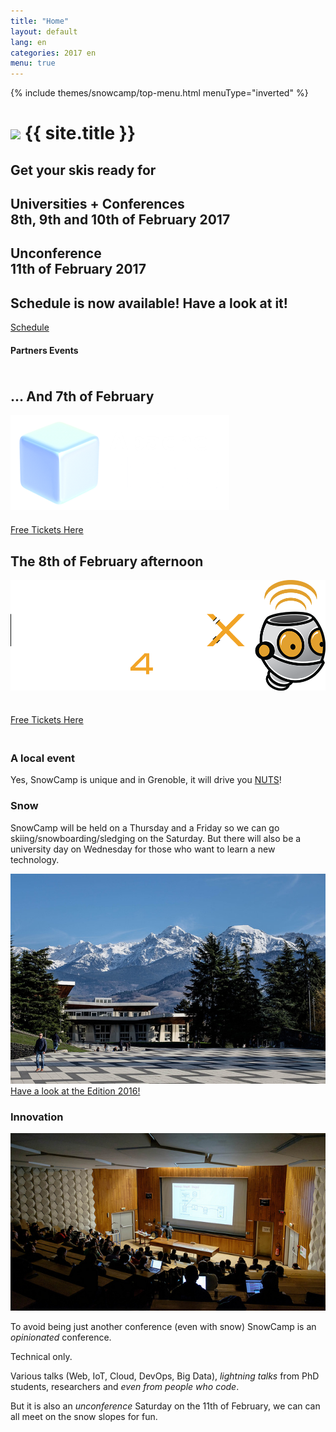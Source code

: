 ```yaml
---
title: "Home"
layout: default
lang: en
categories: 2017 en
menu: true
---
```

<div class="ui inverted vertical masthead center aligned segment">
  <div class="ui container">
    {% include themes/snowcamp/top-menu.html menuType="inverted" %}  
  </div>

  <div class="ui text container soldout">
    <h1 class="ui inverted header logo">
    <img class="ui tiny center aligned image" src="/assets/themes/snowcamp/skin/alpes-snow-full-illustration.png" />
      {{ site.title }}
    </h1>
    <h2><b>Get your skis ready for</b></h2>
    <h2><b>Universities + Conferences
        <br>8th, 9th and 10th of February 2017</b>
    </h2>
    <h2><b>Unconference
      <br>11th of February 2017</b>
    </h2>
    <h2><b>Schedule is now available! Have a look at it!</b></h2>
    <a href="/2017/{{page.lang}}/schedule" class="ui huge primary button">Schedule <i class="right calendar icon"></i></a>
  </div>
  <h4 class="ui horizontal inverted header divider">Partners Events</h4>
  <div class="ui middle aligned center stackable grid container" style="padding-top: 5px; padding-bottom: 5px; margin-bottom: 15px">
      <div class="row centered">
        <div class="six wide column">
          <div class="ui card">
            <h2>... And 7th of February</h2>
            <div class="image">
              <img class="image ui medium" src="/assets/themes/snowcamp/skin/netbeans-day.png" alt="Apache NetBeans Day France">
            </div>
            <div class="content" style="margin-top: 20px">
              <i class="pointing right icon"></i><i class="pointing right icon"></i><i class="pointing right icon"></i>
              <a class="ui button" href="http://ypl.me/3ro" target="blank">Free Tickets Here</a>
            </div>
          </div>
        </div>
        <div class="six wide column">
          <div class="ui card">
            <h2>The 8th of February afternoon</h2>
            <div class="image">
              <a href="http://www.devoxx4kids.org" target="_blank">
                <img class="image ui large" src="/assets/themes/snowcamp/skin/devoxx4kids_logo.png" alt="Devoxx4Kids at Grenoble"/>
              </a>
            </div>
            <div class="content" style="margin-top: 35px">
              <i class="pointing orange right icon"></i><i class="pointing orange right icon"></i><i class="pointing orange right icon"></i>
              <a class="ui orange button" href="https://yurplan.com/event/Devoxx4-Kids-Grenoble-2017/13728" target="blank">Free Tickets Here</a>
            </div>
          </div>
        </div>
      </div>
  </div>
</div>
<div class="ui vertical stripe segment">
  <div class="ui middle aligned stackable grid container">
    <div class="row">
      <div class="eight wide column">
        <h3 class="ui header">A local event</h3>
        <p>Yes, SnowCamp is unique and in Grenoble, it will drive you <a href="http://www.aoc-noixdegrenoble.com/" target="_blank">NUTS</a>!</p>
        <h3 class="ui header">Snow</h3>
        <p>SnowCamp will be held on a Thursday and a Friday so we can go skiing/snowboarding/sledging on the Saturday. But there will also be a university day on Wednesday for those who want to learn a new technology.</p>
      </div>
      <div class="six wide right floated column">
          <img class="ui large bordered rounded image" src="/assets/themes/snowcamp/skin/grenoble-ujf.jpg" />
      </div>
    </div>
    <div class="row">
      <div class="center aligned column">
        <a class="ui huge button" href="/2017/{{page.lang}}/story">Have a look at the Edition 2016!</a>
      </div>
    </div>
  </div>
  <h3 class="ui horizontal header divider">
    <div>Innovation</div>
  </h3>
  <div class="ui middle aligned stackable grid container">
    <div class="row">
      <div class="six wide right floated column">
        <img class="ui large bordered rounded image" src="/assets/themes/snowcamp/skin/amphi-ujf.jpg" />
      </div>
      <div class="eight wide column">
          <p>To avoid being just another conference (even with snow) SnowCamp is an <em>opinionated</em> conference.</p>
          <p>Technical only.</p>
          <p>Various talks (Web, IoT, Cloud, DevOps, Big Data), <em>lightning talks</em> from PhD students, researchers and <em>even from people who code</em>.</p>
          <p>But it is also an <em>unconference</em> Saturday on the 11th of February, we can can all meet on the snow slopes for fun.</p>
      </div>
    </div>
  </div>
</div>
